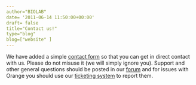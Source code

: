 ```yaml
---
author="BIOLAB"
date= '2011-06-14 11:50:00+00:00'
draft= false
title="Contact us!"
type="blog"
blog=["website" ]
---
```


We have added a simple [contact form](/contact/) so that you can get in direct contact with us. Please do not misuse it (we will simply ignore you). Support and other general questions should be posted in our [forum](/forum/) and for issues with Orange you should use our [ticketing system](/trac/) to report them.
